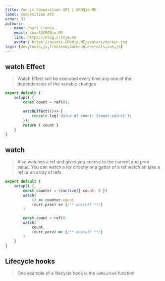 ```yaml
---
title: Vue.js Composition API | CRONje.ME
label: Composition API
order: 93
authors:
  - name: Charl Cronje
    email: charl@CRONje.ME
    link: https://blog.cronje.me
    avatar: https://assets.CRONje.ME/avatars/darker.jpg
tags: [dev,tools,js,frontend,backend,devtools,vue,js]
---
```

## watch Effect

> Watch Effect will be executed every time any one of the dependencies of the variable changes

```js
export default {
    setup() {
        const count = ref(0);

        watchEffect(()=> {
            console.log('Value of count: {count.value}');
        });
        return { count }
    }
} 
```

## watch

> Also watches a ref and gives you access to the current and prev value. You can watch a rer directly or a getter of a ref
> watch an take a ref or an array of refs

```js
export default {
    setup() {
        const counter = reactive({ count: 0 })
        watch(
            () => counter.count,
            (curr,prev) => {/** dostuff **/}
        ) 

        const count = ref(0
        watch(
            count,
            (curr,perv) => {/** dostuff **/}
        )
    }
}
```

## Lifecycle hooks

> One example of a lifecycle hook is the `onMounted` function
